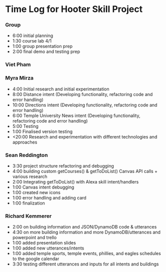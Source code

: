 # Time Log for Hooter Skill Project

### Group
  - 6:00 initial planning
  - 1:30 course lab 4/1
  - 1:00 group presentation prep
  - 2:00 final demo and testing prep
  
### Viet Pham


### Myra Mirza
  - 4:00 Initial research and initial experimentation
  - 8:00 Distance intent (Developing functionality, refactoring code and error handling)
  - 10:00 Directions intent (Developing functionality, refactoring code and error handling)
  - 6:00 Temple University News intent (Developing functionality, refactoring code and error handling)
  - 5:00 Testing
  - 1:00 Finalised version testing
  - <20:00 Research and experimentation with different technologies and approaches


### Sean Reddington
  - 3:30 project structure refactoring and debugging
  - 4:00 building custom getCourses() & getToDoList() Canvas API calls + various research
  - 2:00 Integrating getToDoList() with Alexa skill intent/handlers
  - 1:00 Canvas intent debugging
  - 1:00 created new icons
  - 1:00 error handling and adding card
  - 1:00 finalization

### Richard Kemmerer
  - 2:00 on building information and JSON/DynamoDB code & utterances
  - 4:30 on more building information and more DynamoDB/utterances and powerpoint and trello
  - 1:00 added presentation slides
  - 1:00 added new utterances/intents
  - 1:00 added temple sports, temple events, phillies, and eagles schedules to the google calendar
  - 3:30 testing different utterances and inputs for all intents and buildings
